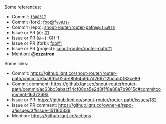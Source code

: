 Some references:

*   Commit: [`f808317`](https://github.lqnt.co/owner-a/repo-a/commit/f8083175fe890cbf14f41d0a06e7aa35d4989587)
*   Commit (fork): [foo@`f808317`](https://github.lqnt.co/foo/repo-a/commit/f8083175fe890cbf14f41d0a06e7aa35d4989587)
*   Commit (repo): [snout-router/router-path@`e1aa9f6`](https://github.lqnt.co/snout-router/router-path/commit/e1aa9f6c02de18b9459b7d269712bcb50183ce89)
*   Issue or PR (`#`): [#1](https://github.lqnt.co/owner-a/repo-a/issues/1)
*   Issue or PR (`GH-`): [GH-1](https://github.lqnt.co/owner-a/repo-a/issues/1)
*   Issue or PR (fork): [foo#1](https://github.lqnt.co/foo/repo-a/issues/1)
*   Issue or PR (project): [snout-router/router-path#1](https://github.lqnt.co/snout-router/router-path/issues/1)
*   Mention: [**@ezzatron**](https://github.lqnt.co/ezzatron)

Some links:

*   Commit: <https://github.lqnt.co/snout-router/router-path/commit/e1aa9f6c02de18b9459b7d269712bcb50183ce89>
*   Commit comment: <https://github.lqnt.co/snout-router/router-path/commit/ac63bc3abacf14cf08ca5e2d8f1f8e88a7b9015c#commitcomment-16372693>
*   Issue or PR: <https://github.lqnt.co/snout-router/router-path/issues/182>
*   Issue or PR comment: <https://github.lqnt.co/owner-a/repo-a/issues/3#issue-151160339>
*   Mention: <https://github.lqnt.co/actions>
